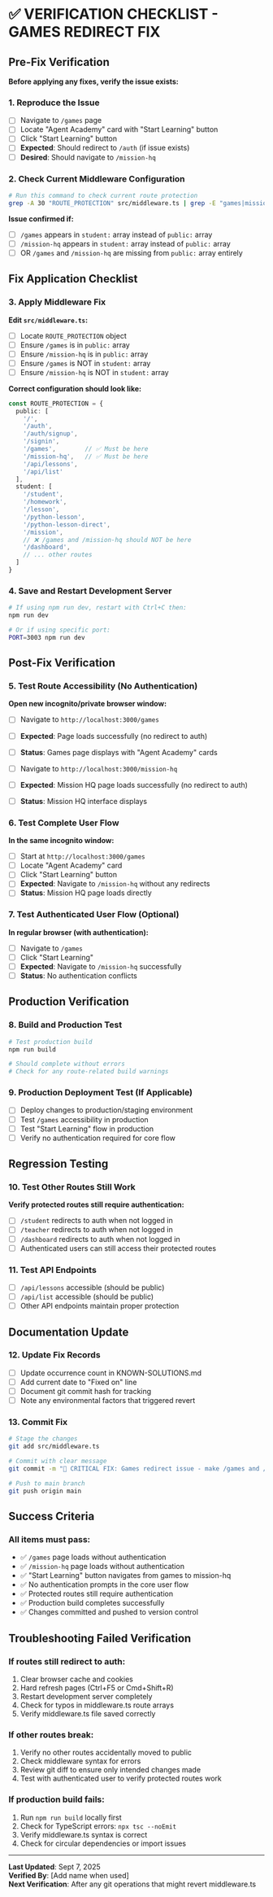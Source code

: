 # ✅ VERIFICATION CHECKLIST - GAMES REDIRECT FIX

## Pre-Fix Verification
**Before applying any fixes, verify the issue exists:**

### 1. Reproduce the Issue
- [ ] Navigate to `/games` page
- [ ] Locate "Agent Academy" card with "Start Learning" button
- [ ] Click "Start Learning" button
- [ ] **Expected**: Should redirect to `/auth` (if issue exists)
- [ ] **Desired**: Should navigate to `/mission-hq`

### 2. Check Current Middleware Configuration
```bash
# Run this command to check current route protection
grep -A 30 "ROUTE_PROTECTION" src/middleware.ts | grep -E "games|mission-hq"
```

**Issue confirmed if:**
- [ ] `/games` appears in `student:` array instead of `public:` array
- [ ] `/mission-hq` appears in `student:` array instead of `public:` array
- [ ] OR `/games` and `/mission-hq` are missing from `public:` array entirely

## Fix Application Checklist

### 3. Apply Middleware Fix
**Edit `src/middleware.ts`:**

- [ ] Locate `ROUTE_PROTECTION` object
- [ ] Ensure `/games` is in `public:` array
- [ ] Ensure `/mission-hq` is in `public:` array  
- [ ] Ensure `/games` is NOT in `student:` array
- [ ] Ensure `/mission-hq` is NOT in `student:` array

**Correct configuration should look like:**
```typescript
const ROUTE_PROTECTION = {
  public: [
    '/',
    '/auth',
    '/auth/signup', 
    '/signin',
    '/games',        // ✅ Must be here
    '/mission-hq',   // ✅ Must be here
    '/api/lessons',
    '/api/list'
  ],
  student: [
    '/student',
    '/homework',
    '/lesson',
    '/python-lesson',
    '/python-lesson-direct',
    '/mission',
    // ❌ /games and /mission-hq should NOT be here
    '/dashboard',
    // ... other routes
  ]
}
```

### 4. Save and Restart Development Server
```bash
# If using npm run dev, restart with Ctrl+C then:
npm run dev

# Or if using specific port:
PORT=3003 npm run dev
```

## Post-Fix Verification

### 5. Test Route Accessibility (No Authentication)
**Open new incognito/private browser window:**

- [ ] Navigate to `http://localhost:3000/games`
- [ ] **Expected**: Page loads successfully (no redirect to auth)
- [ ] **Status**: Games page displays with "Agent Academy" cards

- [ ] Navigate to `http://localhost:3000/mission-hq`  
- [ ] **Expected**: Mission HQ page loads successfully (no redirect to auth)
- [ ] **Status**: Mission HQ interface displays

### 6. Test Complete User Flow
**In the same incognito window:**

- [ ] Start at `http://localhost:3000/games`
- [ ] Locate "Agent Academy" card
- [ ] Click "Start Learning" button
- [ ] **Expected**: Navigate to `/mission-hq` without any redirects
- [ ] **Status**: Mission HQ page loads directly

### 7. Test Authenticated User Flow (Optional)
**In regular browser (with authentication):**

- [ ] Navigate to `/games`
- [ ] Click "Start Learning"
- [ ] **Expected**: Navigate to `/mission-hq` successfully
- [ ] **Status**: No authentication conflicts

## Production Verification

### 8. Build and Production Test
```bash
# Test production build
npm run build

# Should complete without errors
# Check for any route-related build warnings
```

### 9. Production Deployment Test (If Applicable)
- [ ] Deploy changes to production/staging environment
- [ ] Test `/games` accessibility in production
- [ ] Test "Start Learning" flow in production
- [ ] Verify no authentication required for core flow

## Regression Testing

### 10. Test Other Routes Still Work
**Verify protected routes still require authentication:**

- [ ] `/student` redirects to auth when not logged in
- [ ] `/teacher` redirects to auth when not logged in  
- [ ] `/dashboard` redirects to auth when not logged in
- [ ] Authenticated users can still access their protected routes

### 11. Test API Endpoints
- [ ] `/api/lessons` accessible (should be public)
- [ ] `/api/list` accessible (should be public)
- [ ] Other API endpoints maintain proper protection

## Documentation Update

### 12. Update Fix Records
- [ ] Update occurrence count in KNOWN-SOLUTIONS.md
- [ ] Add current date to "Fixed on" line
- [ ] Document git commit hash for tracking
- [ ] Note any environmental factors that triggered revert

### 13. Commit Fix
```bash
# Stage the changes
git add src/middleware.ts

# Commit with clear message
git commit -m "🔧 CRITICAL FIX: Games redirect issue - make /games and /mission-hq public (occurrence #3)"

# Push to main branch
git push origin main
```

## Success Criteria

### All items must pass:
- ✅ `/games` page loads without authentication
- ✅ `/mission-hq` page loads without authentication  
- ✅ "Start Learning" button navigates from games to mission-hq
- ✅ No authentication prompts in the core user flow
- ✅ Protected routes still require authentication
- ✅ Production build completes successfully
- ✅ Changes committed and pushed to version control

## Troubleshooting Failed Verification

### If routes still redirect to auth:
1. Clear browser cache and cookies
2. Hard refresh pages (Ctrl+F5 or Cmd+Shift+R)
3. Restart development server completely
4. Check for typos in middleware.ts route arrays
5. Verify middleware.ts file saved correctly

### If other routes break:
1. Verify no other routes accidentally moved to public
2. Check middleware syntax for errors
3. Review git diff to ensure only intended changes made
4. Test with authenticated user to verify protected routes work

### If production build fails:
1. Run `npm run build` locally first
2. Check for TypeScript errors: `npx tsc --noEmit`
3. Verify middleware.ts syntax is correct
4. Check for circular dependencies or import issues

---

**Last Updated**: Sept 7, 2025  
**Verified By**: [Add name when used]  
**Next Verification**: After any git operations that might revert middleware.ts